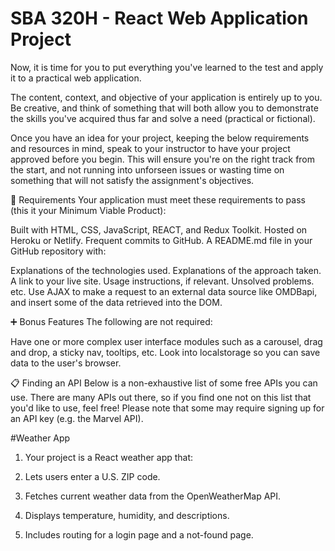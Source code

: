 # SBA 320H - React Web Application Project
Now, it is time for you to put everything you've learned to the test and apply it to a practical web application.

The content, context, and objective of your application is entirely up to you. Be creative, and think of something that will both allow you to demonstrate the skills you've acquired thus far and solve a need (practical or fictional).

Once you have an idea for your project, keeping the below requirements and resources in mind, speak to your instructor to have your project approved before you begin. This will ensure you're on the right track from the start, and not running into unforseen issues or wasting time on something that will not satisfy the assignment's objectives.


📑 Requirements
Your application must meet these requirements to pass (this it your Minimum Viable Product):

Built with HTML, CSS, JavaScript, REACT, and Redux Toolkit.
Hosted on Heroku or Netlify.
Frequent commits to GitHub.
A README.md file in your GitHub repository with:

Explanations of the technologies used.
Explanations of the approach taken.
A link to your live site.
Usage instructions, if relevant.
Unsolved problems.
etc.
Use AJAX to make a request to an external data source like OMDBapi, and insert some of the data retrieved into the DOM.

➕ Bonus Features
The following are not required:

Have one or more complex user interface modules such as a carousel, drag and drop, a sticky nav, tooltips, etc.
Look into localstorage so you can save data to the user's browser.

📋 Finding an API
Below is a non-exhaustive list of some free APIs you can use. There are many APIs out there, so if you find one not on this list that you'd like to use, feel free! Please note that some may require signing up for an API key (e.g. the Marvel API).

#Weather App
1. Your project is a React weather app that:

2. Lets users enter a U.S. ZIP code.

3. Fetches current weather data from the OpenWeatherMap API.

4. Displays temperature, humidity, and descriptions.

5. Includes routing for a login page and a not-found page.